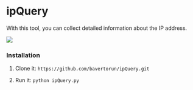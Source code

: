 # ipQuery
With this tool, you can collect detailed information about the IP address.

<img src='https://i.hizliresim.com/lxd62q4.png'>

### Installation
1. Clone it:
`https://github.com/bavertorun/ipQuery.git`

2. Run it:
`python ipQuery.py`
